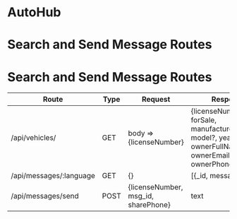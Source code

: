 # AutoHub

# Search and Send Message Routes



# Search and Send Message Routes
| Route                         | Type | Request                                | Response  |
|-------------------------------|------|----------------------------------------|-----------|
| /api/vehicles/                | GET  | body => {licenseNumber}                | {licenseNumber, forSale, manufacturer?, model?, year?, ownerFullName?, ownerEmail?, ownerPhoneNumber?} |
| /api/messages/:language       | GET  | {}                                     | [{_id, message}]
| /api/messages/send            | POST | {licenseNumber, msg_id, sharePhone}    | text
